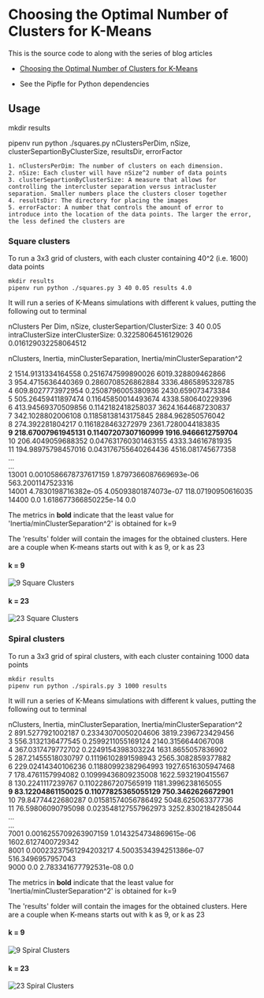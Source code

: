 # Choosing the Optimal Number of Clusters for K-Means

This is the source code to along with the series of blog articles

* [Choosing the Optimal Number of Clusters for K-Means](http://xplordat.com/2018/09/27/word-embeddings-and-document-vectors-part-1-similarity/)

* See the Pipfle for Python dependencies

## Usage

mkdir results

pipenv run python ./squares.py nClustersPerDim, nSize, clusterSepartionByClusterSize, resultsDir, errorFactor

	1. nClustersPerDim: The number of clusters on each dimension.
	2. nSize: Each cluster will have nSize^2 number of data points
	3. clusterSepartionByClusterSize: A measure that allows for controlling the intercluster separation versus intracluster separation. Smaller numbers place the clusters closer together
	4. resultsDir: The directory for placing the images
	5. errorFactor: A number that controls the amount of error to introduce into the location of the data points. The larger the error, the less defined the clusters are

### Square clusters

To run a 3x3 grid of clusters, with each cluster containing 40^2 (i.e. 1600) data points

	mkdir results
	pipenv run python ./squares.py 3 40 0.05 results 4.0

It will run a series of K-Means simulations with different k values, putting the following out to terminal

nClusters Per Dim, nSize, clusterSepartion/ClusterSize: 3 40 0.05  
intraClusterSize interClusterSize: 0.32258064516129026 0.016129032258064512     

nClusters, Inertia, minClusterSeparation, Inertia/minClusterSeparation^2   

2 1514.9131334164558 0.2516747599890026 6019.328809462866   
3 954.4715636440369 0.2860708526862884 3336.4865895328785   
4 609.8027773972954 0.2508796005380936 2430.659073473384   
5 505.26459411897474 0.11645850014493674 4338.580640229396  
6 413.94569370509856 0.1142182418258037 3624.1644687230837  
7 342.1028802006108 0.11858138143175845 2884.962850576042   
8 274.392281804217 0.1161828463272979 2361.7280044183835  
**9 218.67007961945131 0.11407207307160999 1916.9466612759704**   
10 206.4049059688352 0.047631760301463155 4333.34616781935   
11 194.98975798457016 0.043176755640264436 4516.081745677358   
...   
...  
13001 0.0010586678737617159 1.8797366087669693e-06 563.2001147523316  
14001 4.7830198716382e-05 4.05093801874073e-07 118.07190950616035  
14400 0.0 1.618677366850225e-14 0.0   

The metrics in **bold** indicate that the least value for 'Inertia/minClusterSeparation^2' is obtained for k=9

The 'results' folder will contain the images for the obtained clusters. Here are a couple when K-means starts out with k as 9, or k as 23

#### k = 9
![9 Square Clusters](./squares-9.png "When k=9 for K-means")
#### k = 23
![23 Square Clusters](./squares-23.png "When k=23 for K-means")

### Spiral clusters

To run a 3x3 grid of spiral clusters, with each cluster containing 1000 data points

	mkdir results
	pipenv run python ./spirals.py 3 1000 results

It will run a series of K-Means simulations with different k values, putting the following out to terminal

nClusters, Inertia, minClusterSeparation, Inertia/minClusterSeparation^2    
2 891.5277921002187 0.23343070050204606 3819.2396723429456   
3 556.3132136477545 0.2599211055169124 2140.3156644067008   
4 367.0317479772702 0.2249154398303224 1631.8655057836902   
5 287.21455518030797 0.11196102891598943 2565.3082859377882  
6 229.02414340106236 0.11880992382964993 1927.6516305947468  
7 178.4761157994082 0.10999436809235008 1622.5932190415567   
8 130.2241117239767 0.11022867207565919 1181.3996238165055  
**9 83.12204861150025 0.11077825365055129 750.3462626672901**  
10 79.84774422680287 0.01581574056786492 5048.625063377736   
11 76.59806090795098 0.023548127557962973 3252.8302184285044   
...   
...   
7001 0.0016255709263907159 1.0143254734869615e-06 1602.6127400729342   
8001 0.00023237561294203217 4.5003534394251386e-07 516.3496957957043   
9000 0.0 2.783341677792531e-08 0.0  


The metrics in **bold** indicate that the least value for 'Inertia/minClusterSeparation^2' is obtained for k=9

The 'results' folder will contain the images for the obtained clusters. Here are a couple when K-means starts out with k as 9, or k as 23

#### k = 9
![9 Spiral Clusters](./spirals-9.png "When k=9 for K-means")
#### k = 23
![23 Spiral Clusters](./spirals-23.png "When k=23 for K-means")


